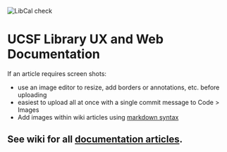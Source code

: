 ![LibCal check](https://github.com/ucsf-ckm/ucsf-library-ux-and-web-documentation/actions/workflows/check-libcal.yml/badge.svg)

# UCSF Library UX and Web Documentation

If an article requires screen shots:
- use an image editor to resize, add borders or annotations, etc. before uploading 
- easiest to upload all at once with a single commit message to Code > Images 
- Add images within wiki articles using [markdown syntax](https://github.com/adam-p/markdown-here/wiki/Markdown-Cheatsheet#images)

## See wiki for all [documentation articles](https://github.com/mizejewski/UCSF-Library-UX-and-Web-Documentation/wiki).
